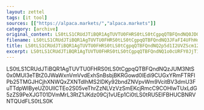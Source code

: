```yaml
---
layout: zettel
tags: [it tool]
sources: [["https://alpaca.markets/","alpaca.markets"]]
category: [archive]
original_content: LS0tLS1CRUdJTiBQR1AgTUVTU0FHRS0tLS0tCgpqQTBFQndNQ0JDQlhqSG5VWG4zeTBzQUdBVFdjdnlpZ003U2ltMGpMdlVFdm4wSWJNeXJ2UWlic1NpNTc1eHJOClE5cVZSbXNVU21YZkZjZnk2SHZWMlBxWTgvNFM4S3FKQ1R6K291eVc0U0EvcUxxdkszQzdRb0E5ZGxzL04zdVAKazArRzBoWDFZcjNmaE1YaElKLzE3bVI5VHNFbXBCRkxWQW5PNllYNzY2Tm9aOS9oVnk1aWpwWGMwVkhicTBrVApLMlVBQThCdFMzMGs4dXB0b245TDk1UUswZXd5SWFjSytzRUJUNmJXKzVYLzBZWko1L0JyenZVWHE4aEFseFlxCmlacDBTeTg3TFF4NVYydHdKb2N4dGtnVXFXM2R5dHZnCj1iTU04Ci0tLS0tRU5EIFBHUCBNRVNTQUdFLS0tLS0K
filename: LS0tLS1CRUdJTiBQR1AgTUVTU0FHRS0tLS0tCgpqQTBFQndNQ3JFaFI4UFhHdmVQeTBrb0JwYzZhYmZEdjFqOUNsMDRkUXZuNnBIOTFqUm4rNlRUVzgxRWJnQnpECkRWb2M1RndVcjBqVnh1Z1dUelJ0TWZIdy8rMCtncDdUbThtYjZiUVZOTDdKbk9pcmhwZnZzUW8zb2c9PQo9WGtYNwotLS0tLUVORCBQR1AgTUVTU0FHRS0tLS0tCg==
title: LS0tLS1CRUdJTiBQR1AgTUVTU0FHRS0tLS0tCgpqQTBFQndNQ2p5d1I2UVZScm12eTBqd0IvKzg4ZzVadTU3N0VhUkNMOEYyUjhpTW1wbHhXamdHZUU2VWpVNGtMCjNxZE1YY3A0T2RkOUsxOWlUbkZ2TWFCYkpqT2tsVU9rd0VTNlpHRT0KPVAyZnAKLS0tLS1FTkQgUEdQIE1FU1NBR0UtLS0tLQo=
excerpt: LS0tLS1CRUdJTiBQR1AgTUVTU0FHRS0tLS0tCgpqQTBFQndNQ1o0cURFY0JjT1RieTBrVUJHeVJCdG80aS9mRWFCdHFEMHFRMGZSNjZJVEJHMGt6VWpZSnFiTG9YCk1xVjZRazlTVWJzWFpEREoxMUhTMjhhWXNJaXZDSzZ2ditaVU9LOE9pRUVKZURhcTJNRT0KPUV5M1oKLS0tLS1FTkQgUEdQIE1FU1NBR0UtLS0tLQo=
---
```


LS0tLS1CRUdJTiBQR1AgTUVTU0FHRS0tLS0tCgpqQTBFQndNQzJUM3NtS0x0MUI3eTBtZ0JWaWxnVmVvdExhSnBsbjBKRGowd0lEdi9CUGxYRmFTRFlPb25TMGJHCjhXNWQxZXNTdlhMS2lDKy92bndZNVpvWm9VcitBV3dmU3FuTTdpWlByeUZ0UllCTEo2S05veThrZzNLVzVzSmEKcjRmcC9COHIwTUxLdG5zZS9PeXJGT01DVmMrL3RtZ1JKdz09Cj1vUEp1Ci0tLS0tRU5EIFBHUCBNRVNTQUdFLS0tLS0K
